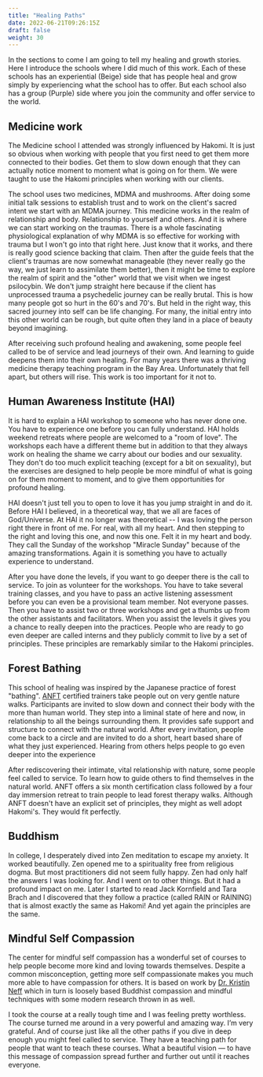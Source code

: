 ```yaml
---
title: "Healing Paths"
date: 2022-06-21T09:26:15Z
draft: false
weight: 30
---
```

In the sections to come I am going to tell my healing and growth stories. Here I introduce the schools where I did much of this work. Each of these schools has an experiential (Beige) side that has people heal and grow simply by experiencing what the school has to offer. But each school also has a group (Purple) side where you join the community and offer service to the world.

## Medicine work

The Medicine school I attended was strongly influenced by Hakomi. It is just so obvious when working with people that you first need to get them more connected to their bodies. Get them to slow down enough that they can actually notice moment to moment what is going on for them. We were taught to use the Hakomi principles when working with our clients.

The school uses two medicines, MDMA and mushrooms. After doing some initial talk sessions to establish trust and to work on the client's sacred intent we start with an MDMA journey. This medicine works in the realm of relationship and body. Relationship to yourself and others. And it is where we can start working on the traumas. There is a whole fascinating physiological explanation of why MDMA is so effective for working with trauma but I won't go into that right here. Just know that it works, and there is really good science backing that claim. Then after the guide feels that the client's traumas are now somewhat manageable (they never really go the way, we just learn to assimilate them better), then it might be time to explore the realm of spirit and the "other" world that we visit when we ingest psilocybin. We don't jump straight here because if the client has unprocessed trauma a psychedelic journey can be really brutal. This is how many people got so hurt in the 60's and 70's. But held in the right way, this sacred journey into self can be life changing. For many, the initial entry into this other world can be rough, but quite often they land in a place of beauty beyond imagining.

After receiving such profound healing and awakening, some people feel called to be of service and lead journeys of their own. And learning to guide deepens them into their own healing. For many years there was a thriving medicine therapy teaching program in the Bay Area. Unfortunately that fell apart, but others will rise. This work is too important for it not to.

## Human Awareness Institute (HAI)

It is hard to explain a HAI workshop to someone who has never done one. You have to experience one before you can fully understand. HAI holds weekend retreats where people are welcomed to a "room of love". The workshops each have a different theme but in addition to that they always work on healing the shame we carry about our bodies and our sexuality. They don't do too much explicit teaching (except for a bit on sexuality), but the exercises are designed to help people be more mindful of what is going on for them moment to moment, and to give them opportunities for profound healing.

HAI doesn't just tell you to open to love it has you jump straight in and do it. Before HAI I believed, in a theoretical way, that we all are faces of God/Universe. At HAI it no longer was theoretical -- I was loving the person right there in front of me. For real, with all my heart. And then stepping to the right and loving this one, and now this one. Felt it in my heart and body. They call the Sunday of the workshop "Miracle Sunday" because of the amazing transformations. Again it is something you have to actually experience to understand.

After you have done the levels, if you want to go deeper there is the call to service. To join as volunteer for the workshops. You have to take several training classes, and you have to pass an active listening assessment before you can even be a provisional team member. Not everyone passes. Then you have to assist two or three workshops and get a thumbs up from the other assistants and facilitators. When you assist the levels it gives you a chance to really deepen into the practices. People who are ready to go even deeper are called interns and they publicly commit to live by a set of principles. These principles are remarkably similar to the Hakomi principles.

## Forest Bathing

This school of healing was inspired by the Japanese practice of forest "bathing". [ANFT](https://www.natureandforesttherapy.earth/) certified trainers take people out on very gentle nature walks. Participants are invited to slow down and connect their body with the more than human world. They step into a liminal state of here and now, in relationship to all the beings surrounding them. It provides safe support and structure to connect with the natural world. After every invitation, people come back to a circle and are invited to do a short, heart based share of what they just experienced. Hearing from others helps people to go even deeper into the experience

After rediscovering their intimate, vital relationship with nature, some people feel called to service. To learn how to guide others to find themselves in the natural world. ANFT offers a six month certification class followed by a four day immersion retreat to train people to lead forest therapy walks. Although ANFT doesn't have an explicit set of principles, they might as well adopt Hakomi's. They would fit perfectly.

## Buddhism

In college, I desperately dived into Zen meditation to escape my anxiety. It worked beautifully. Zen opened me to a spirituality free from religious dogma. But most practitioners did not seem fully happy. Zen had only half the answers I was looking for. And I went on to other things. But it had a profound impact on me. Later I started to read Jack Kornfield and Tara Brach and I discovered that they follow a practice (called RAIN or RAINING) that is almost exactly the same as Hakomi! And yet again the principles are the same.

## Mindful Self Compassion

The center for mindful self compassion has a wonderful set of courses to help people become more kind and loving towards themselves. Despite a common misconception, getting more self compassionate makes you much more able to have compassion for others. It is based on work by [Dr. Kristin Neff](https://self-compassion.org/) which in turn is loosely based  Buddhist compassion and mindful techniques with some modern research thrown in as well. 

I took the course at a really tough time and I was feeling pretty worthless. The course turned me around in a very powerful and amazing way. I’m very grateful.
And of course just like all the other paths if you dive in deep enough you might feel called to service. They have a teaching path for people that want to teach these courses. What a beautiful vision — to have this message of compassion spread further and further out until it reaches everyone.
